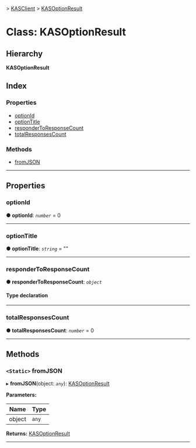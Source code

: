 [](../README.md) > [KASClient](../modules/kasclient.md) > [KASOptionResult](../classes/kasclient.kasoptionresult.md)

# Class: KASOptionResult

## Hierarchy

**KASOptionResult**

## Index

### Properties

* [optionId](kasclient.kasoptionresult.md#optionid)
* [optionTitle](kasclient.kasoptionresult.md#optiontitle)
* [responderToResponseCount](kasclient.kasoptionresult.md#respondertoresponsecount)
* [totalResponsesCount](kasclient.kasoptionresult.md#totalresponsescount)

### Methods

* [fromJSON](kasclient.kasoptionresult.md#fromjson)

---

## Properties

<a id="optionid"></a>

###  optionId

**● optionId**: *`number`* = 0

___

<a id="optiontitle"></a>

###  optionTitle

**● optionTitle**: *`string`* = ""

___

<a id="respondertoresponsecount"></a>

###  responderToResponseCount

**● responderToResponseCount**: *`object`*

#### Type declaration

___

<a id="totalresponsescount"></a>

###  totalResponsesCount

**● totalResponsesCount**: *`number`* = 0

___

## Methods

<a id="fromjson"></a>

### `<Static>` fromJSON

▸ **fromJSON**(object: *`any`*): [KASOptionResult](kasclient.kasoptionresult.md)

**Parameters:**

| Name | Type |
| ------ | ------ |
| object | `any` |

**Returns:** [KASOptionResult](kasclient.kasoptionresult.md)

___

